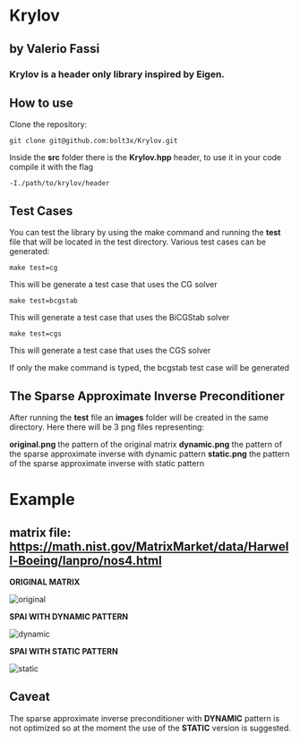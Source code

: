 # Krylov
## by Valerio Fassi
### Krylov is a header only library inspired by Eigen.

## How to use

Clone the repository:
```
git clone git@github.com:bolt3x/Krylov.git
```

Inside the **src** folder there is the **Krylov.hpp** header,
to use it in your code compile it with the flag
```
-I./path/to/krylov/header
```

## Test Cases
You can test the library by using the make command and running the **test** file 
that will be located in the test directory.
Various test cases can be generated:

```
make test=cg
```
This will be generate a test case that uses the CG solver
```
make test=bcgstab
```
This will generate a test case that uses the BiCGStab solver
```
make test=cgs
```
This will generate a test case that uses the CGS solver

If only the make command is typed, the bcgstab test case will be generated

## The Sparse Approximate Inverse Preconditioner 

After running the **test** file an **images** folder will be created in the same directory.
Here there will be 3 png files representing:

**original.png** the pattern of the original matrix
**dynamic.png** the pattern of the sparse approximate inverse with dynamic pattern 
**static.png** the pattern of the sparse approximate inverse with static pattern
# Example 
## matrix file: https://math.nist.gov/MatrixMarket/data/Harwell-Boeing/lanpro/nos4.html

**ORIGINAL MATRIX**

![original](https://user-images.githubusercontent.com/103378889/216479768-a5505586-5ec3-4e38-9fbf-e4c1109d1f6c.png)

**SPAI WITH DYNAMIC PATTERN**

![dynamic](https://user-images.githubusercontent.com/103378889/216479780-e0870163-d931-4700-a348-004d7f8ad3fc.png)

**SPAI WITH STATIC PATTERN**

![static](https://user-images.githubusercontent.com/103378889/216479790-1f47a430-a595-457f-9ad3-4d486583750f.png)

## Caveat
The sparse approximate inverse preconditioner with **DYNAMIC** pattern is not optimized
so at the moment the use of the **STATIC** version is suggested.
